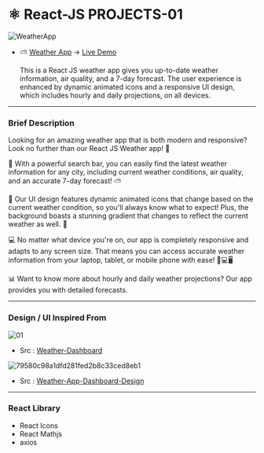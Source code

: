 # ⚛️ React-JS PROJECTS-01
![WeatherApp](https://github.com/Ayusht777/Weather-App-React-JS/assets/106388215/b4f6edde-e6f0-493c-b3a6-388c67f03fe9)

- ⛅ [Weather App](https://github.com/Ayusht777/Weather-App-React-JS) -> [Live Demo](https://ayusht777.github.io/Weather-App-React-JS/)
  
   This is a React JS weather app gives you up-to-date weather information, air quality, and a 7-day forecast. The user experience is enhanced by dynamic animated icons and a responsive UI design, which includes hourly and daily projections, on all devices.

---------
### Brief Description

Looking for an amazing weather app that is both modern and responsive? Look no further than our React JS Weather app! 🙌

🔎 With a powerful search bar, you can easily find the latest weather information for any city, including current weather conditions, air quality, and an accurate 7-day forecast! ⛅️

🌈 Our UI design features dynamic animated icons that change based on the current weather condition, so you'll always know what to expect! Plus, the background boasts a stunning gradient that changes to reflect the current weather as well. 🌄

💻 No matter what device you're on, our app is completely responsive and adapts to any screen size. That means you can access accurate weather information from your laptop, tablet, or mobile phone with ease! 📱💻🖥️

📊 Want to know more about hourly and daily weather projections? Our app provides you with detailed forecasts.

-----------
###  Design / UI Inspired From

![01](https://github.com/Ayusht777/Weather-App-React-JS/assets/106388215/fd8a84e6-48ed-4733-89f2-495c19f138ef)

- Src : [Weather-Dashboard](https://dribbble.com/shots/19113627-Weather-Dashboard)

![79580c98a1dfd281fed2b8c33ced8eb1](https://github.com/Ayusht777/Weather-App-React-JS/assets/106388215/3275cda1-0528-4b92-a335-6a8c8a6218a7)


- Src : [Weather-App-Dashboard-Design](https://dribbble.com/shots/16833006-Weather-App-Dashboard-Design)


------------
### React Library
 - React Icons
 - React Mathjs
 - axios


